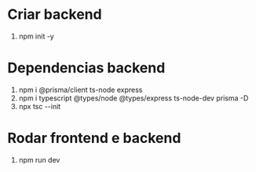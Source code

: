 # Criar backend

1. npm init -y

# Dependencias backend

1. npm i @prisma/client ts-node express
1. npm i typescript @types/node @types/express ts-node-dev prisma -D
1. npx tsc --init

# Rodar frontend e backend

1. npm run dev
